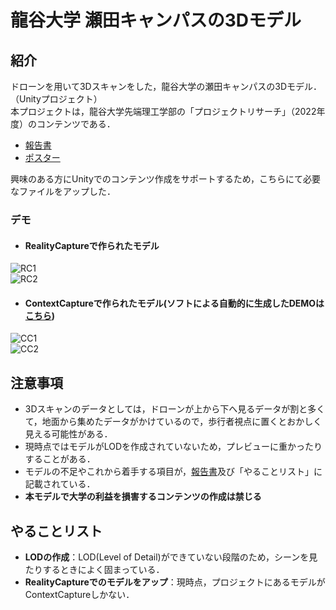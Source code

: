 # 龍谷大学 瀬田キャンパスの3Dモデル

## 紹介
ドローンを用いて3Dスキャンをした，龍谷大学の瀬田キャンパスの3Dモデル．（Unityプロジェクト）  
本プロジェクトは，龍谷大学先端理工学部の「プロジェクトリサーチ」（2022年度）のコンテンツである．  

* [報告書](https://github.com/MyApril15/Ryukoku-SetaCampus-Unity/blob/main/%E7%B4%B9%E4%BB%8B%E8%B3%87%E6%96%99/%E5%A0%B1%E5%91%8A%E6%9B%B8.pdf)
* [ポスター](https://github.com/MyApril15/Ryukoku-SetaCampus-Unity/blob/main/%E7%B4%B9%E4%BB%8B%E8%B3%87%E6%96%99/poster.pdf)

興味のある方にUnityでのコンテンツ作成をサポートするため，こちらにて必要なファイルをアップした．  

### デモ
* #### RealityCaptureで作られたモデル
![RC1](https://github.com/MyApril15/Ryukoku-SetaCampus-Unity/blob/main/%E7%B4%B9%E4%BB%8B%E8%B3%87%E6%96%99/demo_RC01.gif)  
![RC2](https://github.com/MyApril15/Ryukoku-SetaCampus-Unity/blob/main/%E7%B4%B9%E4%BB%8B%E8%B3%87%E6%96%99/demo_RC02.gif)  
  
* #### ContextCaptureで作られたモデル(ソフトによる自動的に生成したDEMOは[こちら](http://myapril15.cafe/seta))
![CC1](https://github.com/MyApril15/Ryukoku-SetaCampus-Unity/blob/main/%E7%B4%B9%E4%BB%8B%E8%B3%87%E6%96%99/demo_CC01.gif)  
![CC2](https://github.com/MyApril15/Ryukoku-SetaCampus-Unity/blob/main/%E7%B4%B9%E4%BB%8B%E8%B3%87%E6%96%99/demo_CC02.gif)  

## 注意事項
* 3Dスキャンのデータとしては，ドローンが上から下へ見るデータが割と多くて，地面から集めたデータがかけているので，歩行者視点に置くとおかしく見える可能性がある．
* 現時点ではモデルがLODを作成されていないため，プレビューに重かったりすることがある．
* モデルの不足やこれから着手する項目が，[報告書](https://github.com/MyApril15/Ryukoku-SetaCampus-Unity/blob/main/%E7%B4%B9%E4%BB%8B%E8%B3%87%E6%96%99/%E5%A0%B1%E5%91%8A%E6%9B%B8.pdf)及び「やることリスト」に記載されている．
* **本モデルで大学の利益を損害するコンテンツの作成は禁じる**

## やることリスト
* **LODの作成**：LOD(Level of Detail)ができていない段階のため，シーンを見たりするときによく固まっている．
* **RealityCaptureでのモデルをアップ**：現時点，プロジェクトにあるモデルがContextCaptureしかない．



